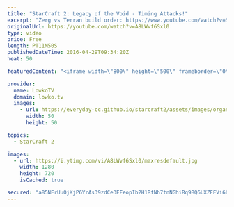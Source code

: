 ```yaml
---
title: "StarCraft 2: Legacy of the Void - Timing Attacks!"
excerpt: "Zerg vs Terran build order: https://www.youtube.com/watch?v=SUOhXtYRl0o  Timing attacks are one of the most important subjects when it comes to StarCraft 2: Legacy of the Void. If you're looking to improve, you need to make sure you push out at the correct timing. However, in a lot of scenarios it is"
originalUrl: https://youtube.com/watch?v=A8LWvf6Sxl0
type: video
price: Free
length: PT11M50S
publishedDateTime: 2016-04-29T09:34:20Z
heat: 50

featuredContent: "<iframe width=\"800\" height=\"500\" frameborder=\"0\" src=\"https://www.youtube.com/embed/A8LWvf6Sxl0\" allow=\"accelerometer; autoplay; encrypted-media; gyroscope; picture-in-picture\" allowfullscreen></iframe>"

provider:
  name: LowkoTV
  domain: lowko.tv
  images:
    - url: https://everyday-cc.github.io/starcraft2/assets/images/organizations/lowko.tv-50x50.jpg
      width: 50
      height: 50

topics:
  - StarCraft 2

images:
  - url: https://i.ytimg.com/vi/A8LWvf6Sxl0/maxresdefault.jpg
    width: 1280
    height: 720
    isCached: true

secured: "a85NErUuOjKjP6YrAs39zdCe3EFeopIb2H1RfNh7tnNGhiRq9BQ6UXZFFVi66Gif6DotVBbdaSBYoIa/3sMod/E2C2rb1iRT/QQ6BmnpjsC+awKHajbhjK6H5TZcUnCCapsNF3FGZDhlVhMdgyMgVRQrUIrQG5uCP5bZg1bM9b3q/wVfP9Xts/v3SFAuAbIV3e7SDqq+Nhuv4kGNasTvduSMwRsdQLftP+zES/re5MnCHso+AXBHqZbpTEBnC1mSEBZd3Dwe1r6FjcsT05YHg8BmGdltt4W5DIZlw7mjWUYfRKEvwE3pYwn0J37DvP4ZQMAKbM+JjVbRLHt2o+Umv6n+fUOFPqE1RCYtB1Paf276cECm5UY5zXj7nnNOg/VfQhGBIbxjqDJcGdV2O69ZyjeDE5H/uHXdhIBgGtSj4Zs=;z+JiT3qF701GupVA5blKsQ=="
---
```


